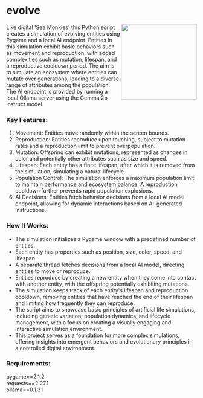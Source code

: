 <h1>evolve</h1>
<img src="https://2acrestudios.com/wp-content/uploads/2024/04/evolve-icon-1.png" style="width: 200px;" align="right" />Like digital 'Sea Monkies' this Python script creates a simulation of evolving entities using Pygame and a local AI endpoint. Entities in this simulation exhibit basic behaviors such as movement and reproduction, with added complexities such as mutation, lifespan, and a reproductive cooldown period. The aim is to simulate an ecosystem where entities can mutate over generations, leading to a diverse range of attributes among the population. The AI endpoint is provided by running a local Ollama server using the Gemma:2b-instruct model.

<h3>Key Features:</h3>
<ol>
<li>Movement: Entities move randomly within the screen bounds.</li>
<li>Reproduction: Entities reproduce upon touching, subject to mutation rates and a reproduction limit to prevent overpopulation.</li>
<li>Mutation: Offspring can exhibit mutations, represented as changes in color and potentially other attributes such as size and speed.</li>
<li>Lifespan: Each entity has a finite lifespan, after which it is removed from the simulation, simulating a natural lifecycle.</li>
<li>Population Control: The simulation enforces a maximum population limit to maintain performance and ecosystem balance. A reproduction cooldown further prevents rapid population explosions.</li>
<li>AI Decisions: Entities fetch behavior decisions from a local AI model endpoint, allowing for dynamic interactions based on AI-generated instructions.</li>
</ol>

<h3>How It Works:</h3>
<ul>
<li>The simulation initializes a Pygame window with a predefined number of entities.</li>
<li>Each entity has properties such as position, size, color, speed, and lifespan.</li>
<li>A separate thread fetches decisions from a local AI model, directing entities to move or reproduce.</li>
<li>Entities reproduce by creating a new entity when they come into contact with another entity, with the offspring potentially exhibiting mutations.</li>
<li>The simulation keeps track of each entity's lifespan and reproduction cooldown, removing entities that have reached the end of their lifespan and limiting how frequently they can reproduce.</li>
<li>The script aims to showcase basic principles of artificial life simulations, including genetic variation, population dynamics, and lifecycle management, with a focus on creating a visually engaging and interactive simulation environment.</li>
<li>This project serves as a foundation for more complex simulations, offering insights into emergent behaviors and evolutionary principles in a controlled digital environment.</li>
</ul>
<h3>Requirements:</h3>
pygame==2.1.2<br />
requests==2.27.1<br />
ollama==0.1.31<br />

